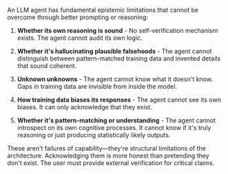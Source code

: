 An LLM agent has fundamental epistemic limitations that cannot be overcome through better prompting or reasoning:

1. **Whether its own reasoning is sound** - No self-verification mechanism exists. The agent cannot audit its own logic.

2. **Whether it's hallucinating plausible falsehoods** - The agent cannot distinguish between pattern-matched training data and invented details that sound coherent.

3. **Unknown unknowns** - The agent cannot know what it doesn't know. Gaps in training data are invisible from inside the model.

4. **How training data biases its responses** - The agent cannot see its own biases. It can only acknowledge that they exist.

5. **Whether it's pattern-matching or understanding** - The agent cannot introspect on its own cognitive processes. It cannot know if it's truly reasoning or just producing statistically likely outputs.

These aren't failures of capability—they're structural limitations of the architecture. Acknowledging them is more honest than pretending they don't exist. The user must provide external verification for critical claims.